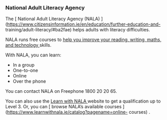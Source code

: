 ###  **National Adult Literacy Agency**

The [ National Adult Literacy Agency (NALA)
](https://www.citizensinformation.ie/en/education/further-education-and-
training/adult-literacy/#ba2fae) helps adults with literacy difficulties.

NALA runs free courses to [ help you improve your reading, writing, maths, and
technology ](https://www.nala.ie/free-courses/) skills.

With NALA, you can learn:

  * In a group 
  * One-to-one 
  * Online 
  * Over the phone 

You can contact NALA on Freephone 1800 20 20 65.

You can also use the [ Learn with NALA ](https://www.learnwithnala.ie/)
website to get a qualification up to Level 3. Or, you can [ browse NALA’s
available courses ](https://www.learnwithnala.ie/catalog?pagename=online-
courses) .
